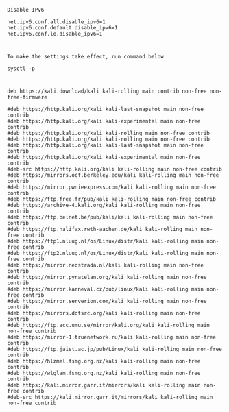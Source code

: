     Disable IPv6    
    
    net.ipv6.conf.all.disable_ipv6=1
    net.ipv6.conf.default.disable_ipv6=1
    net.ipv6.conf.lo.disable_ipv6=1
#
    To make the settings take effect, run command below

    sysctl -p
#
    deb https://kali.download/kali kali-rolling main contrib non-free non-free-firmware

    #deb https://http.kali.org/kali kali-last-snapshot main non-free contrib
    #deb https://http.kali.org/kali kali-experimental main non-free contrib
    #deb https://http.kali.org/kali kali-rolling main non-free contrib
    #deb https://http.kali.org/kali kali-rolling main non-free contrib
    #deb https://http.kali.org/kali kali-last-snapshot main non-free contrib
    #deb https://http.kali.org/kali kali-experimental main non-free contrib
    #deb-src https://http.kali.org/kali kali-rolling main non-free contrib
    #deb https://mirrors.ocf.berkeley.edu/kali kali-rolling main non-free contrib
    #deb https://mirror.pwnieexpress.com/kali kali-rolling main non-free contrib
    #deb https://ftp.free.fr/pub/kali kali-rolling main non-free contrib
    #deb https://archive-4.kali.org/kali kali-rolling main non-free contrib
    #deb https://ftp.belnet.be/pub/kali/kali kali-rolling main non-free contrib
    #deb https://ftp.halifax.rwth-aachen.de/kali kali-rolling main non-free contrib
    #deb https://ftp1.nluug.nl/os/Linux/distr/kali kali-rolling main non-free contrib
    #deb https://ftp2.nluug.nl/os/Linux/distr/kali kali-rolling main non-free contrib
    #deb https://mirror.neostrada.nl/kali kali-rolling main non-free contrib
    #deb https://mirror.pyratelan.org/kali kali-rolling main non-free contrib
    #deb https://mirror.karneval.cz/pub/linux/kali kali-rolling main non-free contrib
    #deb https://mirror.serverion.com/kali kali-rolling main non-free contrib
    #deb https://mirrors.dotsrc.org/kali kali-rolling main non-free contrib
    #deb https://ftp.acc.umu.se/mirror/kali.org/kali kali-rolling main non-free contrib
    #deb https://mirror-1.truenetwork.ru/kali kali-rolling main non-free contrib
    #deb https://ftp.jaist.ac.jp/pub/Linux/kali kali-rolling main non-free contrib
    #deb https://hlzmel.fsmg.org.nz/kali kali-rolling main non-free contrib
    #deb https://wlglam.fsmg.org.nz/kali kali-rolling main non-free contrib
    #deb https://kali.mirror.garr.it/mirrors/kali kali-rolling main non-free contrib
    #deb-src https://kali.mirror.garr.it/mirrors/kali kali-rolling main non-free contrib
